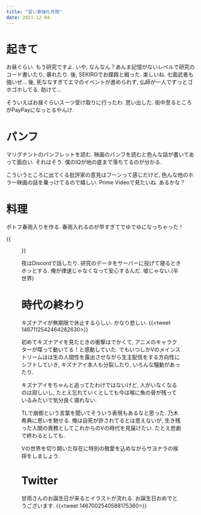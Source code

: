 ```yaml
---
title: "習い事強化月間"
date: 2021-12-04
---
```


# 起きて
お昼ぐらい. もう研究ですよ. いや, なんなん？あんま記憶がないレベルで研究のコード書いたり, 暴れたり. 後, SEKIROでお蝶殿と戦った. 楽しいね. 七面武者も強いぜ... 後, 死ななすぎてエマのイベントが進められず, 仏師が一人でずっとゴホゴホしてる. 助けて...

そういえばお昼ぐらいスーツ受け取りに行ったわ. 思い出した. 街中至るところがPayPayになっとるやんけ.

# パンフ
マリグナントのパンフレットを読む. 映画のパンフを読むと色んな話が書いてあって面白い. それはそう. 僕のIQが地の底まで落ちてるのが分かる. 

こういうところに出てくる批評家の意見はフーンって感じだけど, 色んな他のホラー映画の話を乗っけてるので嬉しい. Prime Videoで見たいね. あるかな？
# 料理
ポトフ春雨入りを作る. 春雨入れるのが早すぎてでゆでゆになっちゃった！

{{<figure src="/media/2021-12-04-dinner.jpeg" alt="dinner">}}

夜はDiscordで話したり. 研究のデータをサーバーに投げて寝るときホッとする. 俺が律速じゃなくなって安心するんだ. 嘘じゃない.(半世界)

# 時代の終わり
キズナアイが無期限で休止するらしい. かなり悲しい.
{{<tweet 1467112542464282630>}}

初めてキズナアイを見たときの衝撃はでかくて, アニメのキャラクターが喋って動いてる！と感動していた.
でもいつしかVのメインストリームはは生の人間性を露出させながら生主配信をする方向性にシフトしていき, キズナアイ本人も分裂したり, いろんな騒動があったり. 

キズナアイをちゃんと追ってたわけではないけど, 人がいなくなるのは寂しいし, たとえ忘れていくとしても今は喉に魚の骨が残っているみたいで気分良く寝れない.

TLで崩御という言葉を聞いてそういう表現もあるなと思った. 乃木希典に思いを馳せる. 俺は自死が許されてるとは思えないが, 生き残った人間の責務としてこれからのVの時代を見届けたい. たとえ悲劇で終わるとしても.

Vの世界を切り開いた存在に特別の敬愛を込めながらサヨナラの挨拶をしましょう.
# Twitter
甘雨さんのお誕生日が来るとイラストが流れる. お誕生日おめでとうございます.
{{<tweet 1467002540588175360>}}